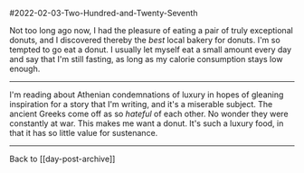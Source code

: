#2022-02-03-Two-Hundred-and-Twenty-Seventh

Not too long ago now, I had the pleasure of eating a pair of truly exceptional donuts, and I discovered thereby the *best* local bakery for donuts.  I'm so tempted to go eat a donut.  I usually let myself eat a small amount every day and say that I'm still fasting, as long as my calorie consumption stays low enough.

---
I'm reading about Athenian condemnations of luxury in hopes of gleaning inspiration for a story that I'm writing, and it's a miserable subject.  The ancient Greeks come off as so *hateful* of each other.  No wonder they were constantly at war.  This makes me want a donut.  It's such a luxury food, in that it has so little value for sustenance.

---
Back to [[day-post-archive]]